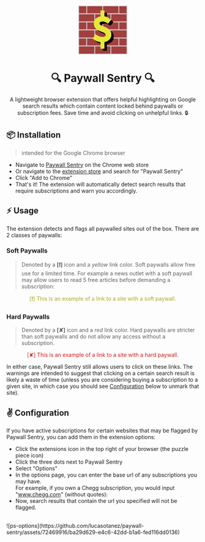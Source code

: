 <p align="center">
    <img src="https://github.com/lucasotanez/paywall-sentry/blob/main/public/img/ps-icon128.png?raw=true"/>
</p>

<h1 align="center"> 🔍 Paywall Sentry 🔍</h3>

<p align="center">A lightweight browser extension that offers helpful highlighting on 
Google search results which contain content locked behind paywalls or subscription fees. 
Save time and avoid clicking on unhelpful links. 🔒</p>

## :package: Installation
> intended for the Google Chrome browser

- Navigate to [Paywall Sentry](replaceWithPsLink) on the Chrome web store
- Or navigate to the [extension store](https://chrome.google.com/webstore/category/extensions)
and search for "Paywall Sentry"
- Click "Add to Chrome"
- That's it! The extension will automatically detect search results that require
subscriptions and warn you accordingly.

## :zap: Usage
The extension detects and flags all paywalled sites out of the box. There are 2 classes
of paywalls:
### Soft Paywalls
> Denoted by a **[❗]** icon and a *yellow* link color. Soft paywalls allow
free use for a limited time. For example a news outlet with a soft paywall may allow users
to read 5 free articles before demanding a subscription:

<p align="center" style="color:#a6ab1f">[❗] This is an example of a link to a site with a soft paywall.</p>

### Hard Paywalls
> Denoted by a **[✘]** icon and a *red* link color. Hard paywalls are stricter
than soft paywalls and do not allow any access without a subscription.

<p align="center" style="color:#d11919">[✘] This is an example of a link to a site with a hard paywall.</p>

In either case, Paywall Sentry still allows users to click on these links. The warnings 
are intended to suggest that clicking on a certain search result is likely a waste of
time (unless you are considering buying a subscription to a given site, in which case you
should see [Configuration](#configuration) below to unmark that site).

## :v: Configuration
If you have active subscriptions for certain websites that may be flagged by Paywall
Sentry, you can add them in the extension options:

- Click the extensions icon in the top right of your browser (the puzzle piece icon)
- Click the three dots next to Paywall Sentry
- Select "Options"
- In the options page, you can enter the base url of any subscriptions you may have. <br>
For example, if you own a Chegg subscription, you would input "www.chegg.com" (without quotes):
- Now, search results that contain the url you specified will not be flagged.
<br/>
![ps-options](https://github.com/lucasotanez/paywall-sentry/assets/72469916/ba29d629-e4c6-42dd-b1a6-fed116dd0136)
